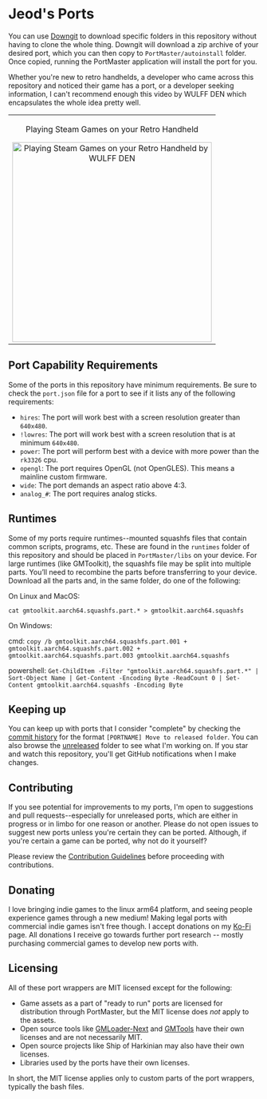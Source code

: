 # Jeod's Ports
You can use [Downgit](https://downgit.github.io/#/home) to download specific folders in this repository without having to clone the whole thing. Downgit will download a zip archive of your desired port, which you can then copy to `PortMaster/autoinstall` folder. Once copied, running the PortMaster application will install the port for you.

Whether you're new to retro handhelds, a developer who came across this repository and noticed their game has a port, or a developer seeking information, I can't recommend enough this video by WULFF DEN which encapsulates the whole idea pretty well.

<div align="center">
  <table>
    <tr>
      <td align="center">
        <p align="center">Playing Steam Games on your Retro Handheld</p>  
        <a href="https://www.youtube.com/watch?v=I4Utn3N_dZo">
          <img src="https://img.youtube.com/vi/I4Utn3N_dZo/0.jpg" alt="Playing Steam Games on your Retro Handheld by WULFF DEN" width="400"/>
        </a>
      </td>
    </tr>
  </table>
</div>

## Port Capability Requirements
Some of the ports in this repository have minimum requirements. Be sure to check the `port.json` file for a port to see if it lists any of the following requirements:

- `hires`: The port will work best with a screen resolution greater than `640x480`.
- `!lowres`: The port will work best with a screen resolution that is at minimum `640x480`.
- `power`: The port will perform best with a device with more power than the `rk3326` cpu.
- `opengl`: The port requires OpenGL (not OpenGLES). This means a mainline custom firmware.
- `wide`: The port demands an aspect ratio above 4:3.
- `analog_#`: The port requires analog sticks.

## Runtimes
Some of my ports require runtimes--mounted squashfs files that contain common scripts, programs, etc. These are found in the `runtimes` folder of this repository and should be placed in `PortMaster/libs` on your device. For large runtimes (like GMToolkit), the squashfs file may be split into multiple parts. You’ll need to recombine the parts before transferring to your device. Download all the parts and, in the same folder, do one of the following:

On Linux and MacOS:

`cat gmtoolkit.aarch64.squashfs.part.* > gmtoolkit.aarch64.squashfs`

On Windows:

cmd: `copy /b gmtoolkit.aarch64.squashfs.part.001 + gmtoolkit.aarch64.squashfs.part.002 + gmtoolkit.aarch64.squashfs.part.003 gmtoolkit.aarch64.squashfs`

powershell: `Get-ChildItem -Filter "gmtoolkit.aarch64.squashfs.part.*" | Sort-Object Name | Get-Content -Encoding Byte -ReadCount 0 | Set-Content gmtoolkit.aarch64.squashfs -Encoding Byte`

## Keeping up
You can keep up with ports that I consider "complete" by checking the [commit history](https://github.com/JeodC/PortMaster-Games/commits/main) for the format `[PORTNAME] Move to released folder`. You can also browse the [unreleased](https://github.com/JeodC/PortMaster-Games/tree/main/ports/unreleased) folder to see what I'm working on. If you star and watch this repository, you'll get GitHub notifications when I make changes.

## Contributing
If you see potential for improvements to my ports, I'm open to suggestions and pull requests--especially for unreleased ports, which are either in progress or in limbo for one reason or another. Please do not open issues to suggest new ports unless you're certain they can be ported. Although, if you're certain a game can be ported, why not do it yourself?

Please review the [Contribution Guidelines](.github/CONTRIBUTING.md) before proceeding with contributions.

## Donating
I love bringing indie games to the linux arm64 platform, and seeing people experience games through a new medium! Making legal ports with commercial indie games isn't free though. I accept donations on my [Ko-Fi](https://ko-fi.com/jeodc) page. All donations I receive go towards further port research -- mostly purchasing commercial games to develop new ports with.

## Licensing
All of these port wrappers are MIT licensed except for the following:

- Game assets as a part of "ready to run" ports are licensed for distribution through PortMaster, but the MIT license does *not* apply to the assets.
- Open source tools like [GMLoader-Next](https://github.com/PortsMaster/gmloader-next?tab=readme-ov-file) and [GMTools](https://github.com/cdeletre/gmtools) have their own licenses and are not necessarily MIT.
- Open source projects like Ship of Harkinian may also have their own licenses.
- Libraries used by the ports have their own licenses.

In short, the MIT license applies only to custom parts of the port wrappers, typically the bash files.

